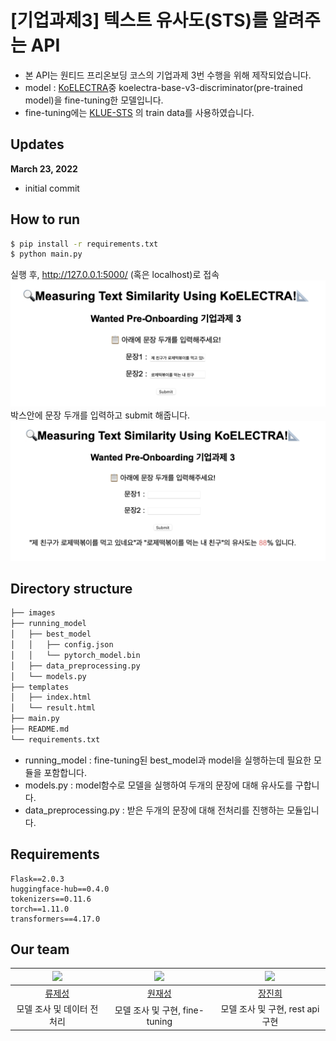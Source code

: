 # [기업과제3] 텍스트 유사도(STS)를 알려주는 API
* 본 API는 원티드 프리온보딩 코스의 기업과제 3번 수행을 위해 제작되었습니다.
* model : [KoELECTRA](https://github.com/monologg/KoELECTRA)중 koelectra-base-v3-discriminator(pre-trained model)을 fine-tuning한 모델입니다. 
* fine-tuning에는 [KLUE-STS](https://klue-benchmark.com/tasks/67/overview/description) 의 train data를 사용하였습니다.

## Updates
**March 23, 2022**
* initial commit 

## How to run
```bash
$ pip install -r requirements.txt
$ python main.py
```
실행 후, http://127.0.0.1:5000/ (혹은 localhost)로 접속   
<img src="images/input_image.png">
박스안에 문장 두개를 입력하고 submit 해줍니다.
<img src="images/result_image.png">

## Directory structure
```bash
├── images
├── running_model
│   ├── best_model
│   │   ├── config.json
│   │   └── pytorch_model.bin
│   ├── data_preprocessing.py
│   └── models.py
├── templates
│   ├── index.html
│   └── result.html
├── main.py
├── README.md
└── requirements.txt
``` 
* running_model : fine-tuning된 best_model과 model을 실행하는데 필요한 모듈을 포함합니다. 
* models.py : model함수로 모델을 실행하여 두개의 문장에 대해 유사도를 구합니다. 
* data_preprocessing.py : 받은 두개의 문장에 대해 전처리를 진행하는 모듈입니다. 


## Requirements
```
Flask==2.0.3
huggingface-hub==0.4.0
tokenizers==0.11.6
torch==1.11.0
transformers==4.17.0
```

## Our team
| <img src="https://avatars.githubusercontent.com/u/85736494?v=4" width="150"> | <img src="https://avatars.githubusercontent.com/u/86637320?v=4" width="150"> | <img src="https://avatars.githubusercontent.com/u/78654687?v=4" width="150"> |
|:--------:|:---------:|:---------:|
| [류제성](https://github.com/crosstar1228) | [원재성](https://github.com/Woodywarhol9) | [장진희](https://github.com/zzhenxi) |
| 모델 조사 및 데이터 전처리| 모델 조사 및 구현, fine-tuning | 모델 조사 및 구현, rest api 구현
